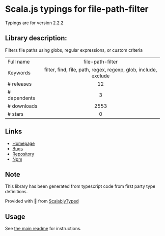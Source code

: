 
# Scala.js typings for file-path-filter

Typings are for version 2.2.2

## Library description:
Filters file paths using globs, regular expressions, or custom criteria

|                    |                 |
| ------------------ | :-------------: |
| Full name          | file-path-filter |
| Keywords           | filter, find, file, path, regex, regexp, glob, include, exclude |
| # releases         | 12 |
| # dependents       | 3 |
| # downloads        | 2553 |
| # stars            | 0 |

## Links
- [Homepage](https://jstools.dev/file-path-filter)
- [Bugs](https://github.com/JS-DevTools/file-path-filter/issues)
- [Repository](https://github.com/JS-DevTools/file-path-filter)
- [Npm](https://www.npmjs.com/package/file-path-filter)
    


## Note
This library has been generated from typescript code from first party type definitions.

Provided with :purple_heart: from [ScalablyTyped](https://github.com/oyvindberg/ScalablyTyped)

## Usage
See [the main readme](../../readme.md) for instructions.


